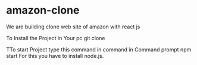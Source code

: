 # amazon-clone
We are building clone web site of amazon with react js

To Install the Project in Your pc 
git clone

TTo start Project type this command in command in Command prompt
npm start
For this you have to install node.js.

